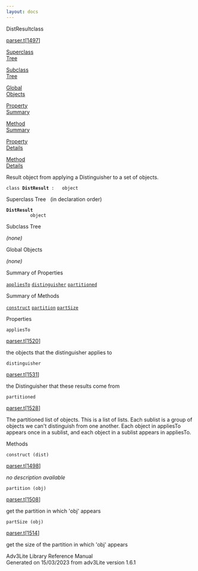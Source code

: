 ```yaml
---
layout: docs
---
```

<span class="title">DistResult</span><span class="type">class</span>

[parser.t](../file/parser.t.html)\[[1497](../source/parser.t.html#1497)\]

[Superclass  
Tree](#_SuperClassTree_)

[Subclass  
Tree](#_SubClassTree_)

[Global  
Objects](#_ObjectSummary_)

[Property  
Summary](#_PropSummary_)

[Method  
Summary](#_MethodSummary_)

[Property  
Details](#_Properties_)

[Method  
Details](#_Methods_)



Result object from applying a Distinguisher to a set of objects.

`class `**`DistResult`**` :   object`



<span id="_SuperClassTree_"></span>



<span class="hdln">Superclass Tree</span>   (in declaration order)



**`DistResult`**  
`         object`  
<span id="_SubClassTree_"></span>



<span class="hdln">Subclass Tree</span>  



*(none)* <span id="_ObjectSummary_"></span>



<span class="hdln">Global Objects</span>  



*(none)* <span id="_PropSummary_"></span>



<span class="hdln">Summary of Properties</span>  



[`appliesTo`](#appliesTo) [`distinguisher`](#distinguisher) [`partitioned`](#partitioned)

<span id="_MethodSummary_"></span>



<span class="hdln">Summary of Methods</span>  



[`construct`](#construct) [`partition`](#partition) [`partSize`](#partSize)

<span id="_Properties_"></span>



<span class="hdln">Properties</span>  



<span id="appliesTo"></span>

`appliesTo`

[parser.t](../file/parser.t.html)\[[1520](../source/parser.t.html#1520)\]



the objects that the distinguisher applies to



<span id="distinguisher"></span>

`distinguisher`

[parser.t](../file/parser.t.html)\[[1531](../source/parser.t.html#1531)\]



the Distinguisher that these results come from



<span id="partitioned"></span>

`partitioned`

[parser.t](../file/parser.t.html)\[[1528](../source/parser.t.html#1528)\]



The partitioned list of objects. This is a list of lists. Each sublist
is a group of objects we can't distinguish from one another. Each object
in appliesTo appears once in a sublist, and each object in a sublist
appears in appliesTo.



<span id="_Methods_"></span>



<span class="hdln">Methods</span>  



<span id="construct"></span>

`construct (dist)`

[parser.t](../file/parser.t.html)\[[1498](../source/parser.t.html#1498)\]



*no description available*



<span id="partition"></span>

`partition (obj)`

[parser.t](../file/parser.t.html)\[[1508](../source/parser.t.html#1508)\]



get the partition in which 'obj' appears



<span id="partSize"></span>

`partSize (obj)`

[parser.t](../file/parser.t.html)\[[1514](../source/parser.t.html#1514)\]



get the size of the partition in which 'obj' appears





Adv3Lite Library Reference Manual  
Generated on 15/03/2023 from adv3Lite version 1.6.1



